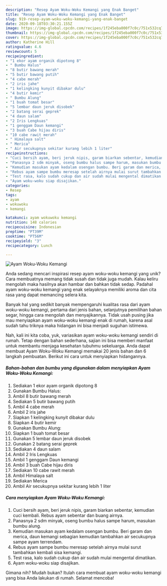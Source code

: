 ```yaml
---
description: "Resep Ayam Woku-Woku Kemangi yang Enak Banget"
title: "Resep Ayam Woku-Woku Kemangi yang Enak Banget"
slug: 919-resep-ayam-woku-woku-kemangi-yang-enak-banget
date: 2020-09-18T03:30:21.155Z
image: https://img-global.cpcdn.com/recipes/1f245eba000f7c0c/751x532cq70/ayam-woku-woku-kemangi-foto-resep-utama.jpg
thumbnail: https://img-global.cpcdn.com/recipes/1f245eba000f7c0c/751x532cq70/ayam-woku-woku-kemangi-foto-resep-utama.jpg
cover: https://img-global.cpcdn.com/recipes/1f245eba000f7c0c/751x532cq70/ayam-woku-woku-kemangi-foto-resep-utama.jpg
author: Katherine Hill
ratingvalue: 4.6
reviewcount: 5
recipeingredient:
- "1 ekor ayam organik dipotong 8"
- " Bumbu Halus"
- "8 butir bawang merah"
- "5 butir bawang putih"
- "4 cabe merah"
- "2 iris jahe"
- "1 kelingking kunyit dibakar dulu"
- "4 butir kemir"
- " Bumbu Alung"
- "1 buah tomat besar"
- "5 lembar daun jeruk disobek"
- "2 batang serai geprek"
- "4 daun salam"
- "2 Iris Lengkuas"
- "1 genggam Daun kemangi"
- "3 buah Cabe hijau diris"
- "10 cabe rawit merah"
- " Himalaya salt"
- " Merica"
- " Air secukupnya sekitar kurang lebih 1 liter"
recipeinstructions:
- "Cuci bersih ayam, beri jeruk nipis, garam biarkan sebentar, kemudian cuci kembali. Rebus ayam sebentar dan buang airnya."
- "Panasnya 2 sdm minyak, oseng bumbu halus sampe harum, masukan bumbu alung."
- "Kemudian masukan ayam kedalam osengan bumbu. Beri garam dan merica, daun kemangi sebagian kemudian tambahkan air secukupnya sampe ayam terrendam."
- "Rebus ayam sampe bumbu meresap setelah airnya mulai surut tambahkan kembali sisa kemangi."
- "Test rasa, kalo sudah cukup dan air sudah mulai mengental dimatikan."
- "Ayam woku-woku siap disajikan."
categories:
- Resep
tags:
- ayam
- wokuwoku
- kemangi

katakunci: ayam wokuwoku kemangi 
nutrition: 148 calories
recipecuisine: Indonesian
preptime: "PT39M"
cooktime: "PT56M"
recipeyield: "3"
recipecategory: Lunch

---
```



![Ayam Woku-Woku Kemangi](https://img-global.cpcdn.com/recipes/1f245eba000f7c0c/751x532cq70/ayam-woku-woku-kemangi-foto-resep-utama.jpg)

Anda sedang mencari inspirasi resep ayam woku-woku kemangi yang unik? Cara membuatnya memang tidak susah dan tidak juga mudah. Kalau keliru mengolah maka hasilnya akan hambar dan bahkan tidak sedap. Padahal ayam woku-woku kemangi yang enak selayaknya memiliki aroma dan cita rasa yang dapat memancing selera kita.

Banyak hal yang sedikit banyak mempengaruhi kualitas rasa dari ayam woku-woku kemangi, pertama dari jenis bahan, selanjutnya pemilihan bahan segar, hingga cara mengolah dan menyajikannya. Tidak usah pusing jika mau menyiapkan ayam woku-woku kemangi enak di rumah, karena asal sudah tahu triknya maka hidangan ini bisa menjadi suguhan istimewa.




Nah, kali ini kita coba, yuk, variasikan ayam woku-woku kemangi sendiri di rumah. Tetap dengan bahan sederhana, sajian ini bisa memberi manfaat untuk membantu menjaga kesehatan tubuhmu sekeluarga. Anda dapat membuat Ayam Woku-Woku Kemangi memakai 20 jenis bahan dan 6 langkah pembuatan. Berikut ini cara untuk menyiapkan hidangannya.

<!--inarticleads1-->

##### Bahan-bahan dan bumbu yang digunakan dalam menyiapkan Ayam Woku-Woku Kemangi:

1. Sediakan 1 ekor ayam organik dipotong 8
1. Gunakan  Bumbu Halus:
1. Ambil 8 butir bawang merah
1. Sediakan 5 butir bawang putih
1. Ambil 4 cabe merah
1. Ambil 2 iris jahe
1. Siapkan 1 kelingking kunyit dibakar dulu
1. Siapkan 4 butir kemir
1. Gunakan  Bumbu Alung:
1. Siapkan 1 buah tomat besar
1. Gunakan 5 lembar daun jeruk disobek
1. Gunakan 2 batang serai geprek
1. Sediakan 4 daun salam
1. Ambil 2 Iris Lengkuas
1. Ambil 1 genggam Daun kemangi
1. Ambil 3 buah Cabe hijau diris
1. Sediakan 10 cabe rawit merah
1. Ambil  Himalaya salt
1. Sediakan  Merica
1. Ambil  Air secukupnya sekitar kurang lebih 1 liter




<!--inarticleads2-->

##### Cara menyiapkan Ayam Woku-Woku Kemangi:

1. Cuci bersih ayam, beri jeruk nipis, garam biarkan sebentar, kemudian cuci kembali. Rebus ayam sebentar dan buang airnya.
1. Panasnya 2 sdm minyak, oseng bumbu halus sampe harum, masukan bumbu alung.
1. Kemudian masukan ayam kedalam osengan bumbu. Beri garam dan merica, daun kemangi sebagian kemudian tambahkan air secukupnya sampe ayam terrendam.
1. Rebus ayam sampe bumbu meresap setelah airnya mulai surut tambahkan kembali sisa kemangi.
1. Test rasa, kalo sudah cukup dan air sudah mulai mengental dimatikan.
1. Ayam woku-woku siap disajikan.




Gimana nih? Mudah bukan? Itulah cara membuat ayam woku-woku kemangi yang bisa Anda lakukan di rumah. Selamat mencoba!
